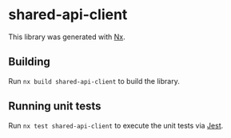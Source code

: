 # shared-api-client

This library was generated with [Nx](https://nx.dev).

## Building

Run `nx build shared-api-client` to build the library.

## Running unit tests

Run `nx test shared-api-client` to execute the unit tests via [Jest](https://jestjs.io).
